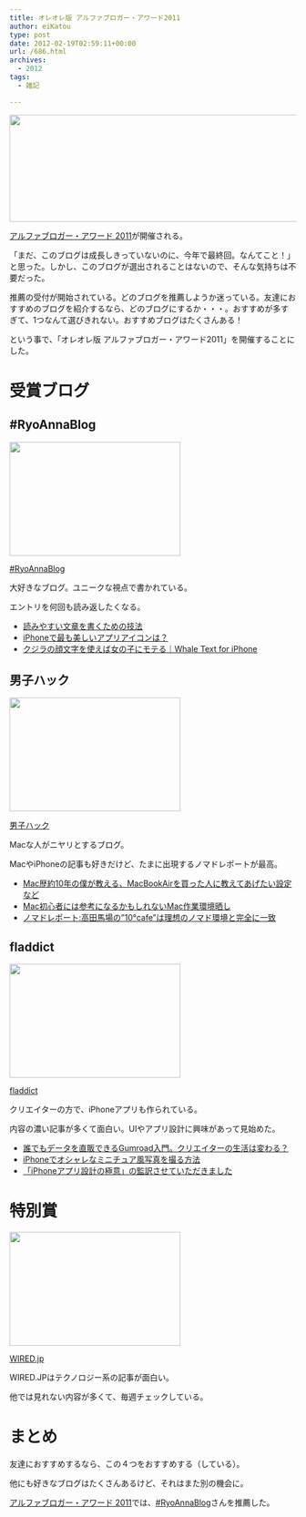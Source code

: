 ```yaml
---
title: オレオレ版 アルファブロガー・アワード2011
author: eiKatou
type: post
date: 2012-02-19T02:59:11+00:00
url: /686.html
archives:
  - 2012
tags:
  - 雑記

---
```

[<img src="/blog/uploads/2012/02/201102award.jpg" alt="" title="201102award" width="600" height="188" class="alignnone size-full wp-image-709" srcset="/blog/uploads/2012/02/201102award.jpg 600w, /blog/uploads/2012/02/201102award-300x94.jpg 300w, /blog/uploads/2012/02/201102award-500x156.jpg 500w" sizes="(max-width: 600px) 100vw, 600px" />][1]
  
[アルファブロガー・アワード 2011][1]が開催される。

「まだ、このブログは成長しきっていないのに、今年で最終回。なんてこと！」と思った。しかし、このブログが選出されることはないので、そんな気持ちは不要だった。

推薦の受付が開始されている。どのブログを推薦しようか迷っている。友達におすすめのブログを紹介するなら、どのブログにするか・・・。おすすめが多すぎて、1つなんて選びきれない。おすすめブログはたくさんある！

という事で、「オレオレ版 アルファブロガー・アワード2011」を開催することにした。

<!--more-->

# 受賞ブログ

## #RyoAnnaBlog

[<img src="/blog/uploads/2012/02/201202_award1.jpg" alt="" title="#RyoAnnaBlog" width="300" height="200" class="alignnone size-full wp-image-732" />][2]
  
[#RyoAnnaBlog][2]

大好きなブログ。ユニークな視点で書かれている。
  
エントリを何回も読み返したくなる。

  * [読みやすい文章を書くための技法][3]
  * [iPhoneで最も美しいアプリアイコンは？][4]
  * [クジラの顔文字を使えば女の子にモテる｜Whale Text for iPhone][5]

## 男子ハック

[<img src="/blog/uploads/2012/02/201202_award2.jpg" alt="" title="男子ハック" width="300" height="200" class="alignnone size-full wp-image-733" />][6]
  
[男子ハック][6]

Macな人がニヤリとするブログ。
  
MacやiPhoneの記事も好きだけど、たまに出現するノマドレポートが最高。

  * [Mac歴約10年の僕が教える、MacBookAirを買った人に教えてあげたい設定など][7]
  * [Mac初心者には参考になるかもしれないMac作業環境晒し][8]
  * [ノマドレポート:高田馬場の”10°cafe”は理想のノマド環境と完全に一致][9]

## fladdict

[<img src="/blog/uploads/2012/02/201202_award3.jpg" alt="" title="fladdict" width="300" height="200" class="alignnone size-full wp-image-734" />][10]
  
[fladdict][10]

クリエイターの方で、iPhoneアプリも作られている。
  
内容の濃い記事が多くて面白い。UIやアプリ設計に興味があって見始めた。

  * [誰でもデータを直販できるGumroad入門。クリエイターの生活は変わる？][11]
  * [iPhoneでオシャレなミニチュア風写真を撮る方法][12]
  * [「iPhoneアプリ設計の極意」の監訳させていただきました][13]

# 特別賞

[<img src="/blog/uploads/2012/02/201202_award4.jpg" alt="" title="WIRED.jp" width="300" height="200" class="alignnone size-full wp-image-735" />][14]
  
[WIRED.jp][14]

WIRED.JPはテクノロジー系の記事が面白い。
  
他では見れない内容が多くて、毎週チェックしている。

# まとめ

友達におすすめするなら、この４つをおすすめする（している）。
  
他にも好きなブログはたくさんあるけど、それはまた別の機会に。

[アルファブロガー・アワード 2011][1]では、[#RyoAnnaBlog][2]さんを推薦した。

 [1]: http://alphabloggers.com/2011/
 [2]: http://d.hatena.ne.jp/RyoAnna/
 [3]: http://d.hatena.ne.jp/RyoAnna/20100824/1282660678
 [4]: http://d.hatena.ne.jp/RyoAnna/20110604/1307195766
 [5]: http://d.hatena.ne.jp/RyoAnna/20110924/1316840022
 [6]: http://www.danshihack.com/
 [7]: http://www.danshihack.com/2011/04/01/junp/newmac_preference.html
 [8]: http://www.danshihack.com/2011/06/08/junp/mac_setup.html
 [9]: http://www.danshihack.com/2011/08/21/saku/nomad_judecafe.html
 [10]: http://fladdict.net/blog/
 [11]: http://fladdict.net/blog/2012/02/gumroad.html
 [12]: http://fladdict.net/blog/2011/09/how-to-take-fake-miniature-pics.html
 [13]: http://fladdict.net/blog/2011/06/tapworthy.html
 [14]: http://wired.jp/
